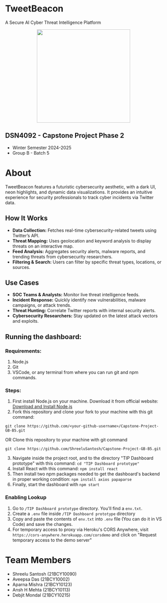 # TweetBeacon
A Secure AI Cyber Threat Intelligence Platform

<p align="center">
<img src="https://github.com/user-attachments/assets/84e220b7-9a86-4eaf-9a9d-3e3df771f872" height="300"></img>
</p>

## DSN4092 - Capstone Project Phase 2 
- Winter Semester 2024-2025
- Group B - Batch 5

# About

TweetBeacon features a futuristic cybersecurity aesthetic, with a dark UI, neon highlights, and dynamic data visualizations. It provides an intuitive experience for security professionals to track cyber incidents via Twitter data.

<h2>How It Works</h2>
<ul>
  <li><strong>Data Collection:</strong> Fetches real-time cybersecurity-related tweets using Twitter’s API.</li>
  <li><strong>Threat Mapping:</strong> Uses geolocation and keyword analysis to display threats on an interactive map.</li>
  <li><strong>Feed Analysis:</strong> Aggregates security alerts, malware reports, and trending threats from cybersecurity researchers.</li>
  <li><strong>Filtering & Search:</strong> Users can filter by specific threat types, locations, or sources.</li>
</ul>

<h2>Use Cases</h2>
<ul>
  <li><strong>SOC Teams & Analysts:</strong> Monitor live threat intelligence feeds.</li>
  <li><strong>Incident Response:</strong> Quickly identify new vulnerabilities, malware campaigns, or attack trends.</li>
  <li><strong>Threat Hunting:</strong> Correlate Twitter reports with internal security alerts.</li>
  <li><strong>Cybersecurity Researchers:</strong> Stay updated on the latest attack vectors and exploits.</li>
</ul>

## Running the dashboard:

### Requirements:
1. Node.js
2. Git
3. VSCode, or any terminal from where you can run git and npm commands.

### Steps:

1. First install Node.js on your machine. Download it from official website: <a href="https://nodejs.org/en/learn/getting-started/how-to-install-nodejs">Download and Install Node.js</a>
2. Fork this repository and clone your fork to your machine with this git command:
```
git clone https://github.com/<your-github-username>/Capstone-Project-GB-B5.git
```
OR
Clone this repository to your machine with git command
```
git clone https://github.com/ShreeluSantosh/Capstone-Project-GB-B5.git
```
3. Navigate inside the project root, and to the directory "TIP Dashboard prototype" with this command: `cd "TIP Dashboard prototype"`
4. Install React with this command: `npm install react`
5. Then install two npm packages needed to get the dashboard's backend in proper working condition: `npm install axios papaparse`
6. Finally, start the dashboard with `npm start`

### Enabling Lookup

1. Go to `/TIP Dashboard prototype` directory. You'll find a `env.txt`.
2. Create a `.env` file inside `/TIP Dashboard prototype` directory
3. Copy and paste the contents of `env.txt` into `.env` file (You can do it in VS Code) and save the changes.
4. For temporary access to proxy via Heroku's CORS Anywhere, visit `https://cors-anywhere.herokuapp.com/corsdemo` and click on "Request temporary access to the demo server"

# Team Members
- Shreelu Santosh (21BCY10090)
- Aveepsa Das (21BCY10002)
- Aparna Mishra (21BCY10123)
- Ansh H Mehta (21BCY10113)
- Debjit Mondal (21BCY10215)
